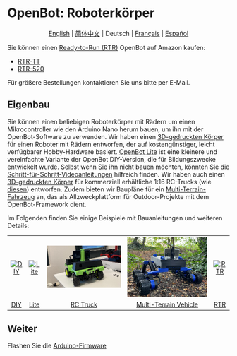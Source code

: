 # OpenBot: Roboterkörper

<p align="center">
  <a href="README.md">English</a> |
  <a href="README.zh-CN.md">简体中文</a> |
  <span>Deutsch</span> |
  <a href="README.fr-FR.md">Français</a> |
  <a href="README.es-ES.md">Español</a>
</p>

Sie können einen [Ready-to-Run (RTR)](rtr) OpenBot auf Amazon kaufen:
- [RTR-TT](https://buy.openbot.org/rtr-tt)
- [RTR-520](https://buy.openbot.org/rtr-520)

Für größere Bestellungen kontaktieren Sie uns bitte per E-Mail.

## Eigenbau

Sie können einen beliebigen Roboterkörper mit Rädern um einen Mikrocontroller wie den Arduino Nano herum bauen, um ihn mit der OpenBot-Software zu verwenden. Wir haben einen [3D-gedruckten Körper](diy) für einen Roboter mit Rädern entworfen, der auf kostengünstiger, leicht verfügbarer Hobby-Hardware basiert. [OpenBot Lite](lite) ist eine kleinere und vereinfachte Variante der OpenBot DIY-Version, die für Bildungszwecke entwickelt wurde. Selbst wenn Sie ihn nicht bauen möchten, könnten Sie die [Schritt-für-Schritt-Videoanleitungen](lite/#step-by-step-video-guides) hilfreich finden. Wir haben auch einen [3D-gedruckten Körper](rc_truck) für kommerziell erhältliche 1:16 RC-Trucks (wie [diesen](https://www.amazon.de/dp/B00M3J7DJW)) entworfen. Zudem bieten wir Baupläne für ein [Multi-Terrain-Fahrzeug](mtv) an, das als Allzweckplattform für Outdoor-Projekte mit dem OpenBot-Framework dient.

Im Folgenden finden Sie einige Beispiele mit Bauanleitungen und weiteren Details:

<table style="width:100%;border:none;text-align:center">
  <tr>
  <td>  <a href="diy">
    <img  alt="DIY" src="../docs/images/assembly.gif" />
  </a>
  </td>
  <td>
  <a href="lite">
    <img alt="Lite" src="../docs/images/openbot_lite.jpg" />
  </a>
  </td>
  <td>
  <a href="rc_truck">
    <img  alt="RC Truck" src="../docs/images/add_covers_2.JPG" />
  </a>
  </td>
  <td>
  <a href="mtv">
    <img alt="Multi-Terrain Vehicle" src="../docs/images/MTV/MTV.jpg" />
  </a>
  </td>
  <td>
  <a href="rtr">
    <img alt="RTR" src="../docs/images/rtr_tt_assembly.gif" />
  </a>
  </td>
  </tr>
  <tr>
    <td><a href="diy"> DIY </a></td>
    <td><a href="lite"> Lite </a></td>
    <td><a href="rc_truck"> RC Truck </a></td>
    <td><a href="mtv"> Multi-Terrain Vehicle </a></td>
    <td><a href="rtr"> RTR </a></td>
  </tr>
</table>

## Weiter

Flashen Sie die [Arduino-Firmware](../firmware/README.md)
